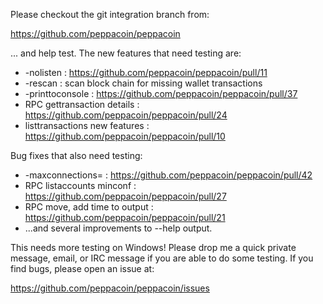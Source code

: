 Please checkout the git integration branch from:

https://github.com/peppacoin/peppacoin

... and help test.  The new features that need testing are:

* -nolisten : https://github.com/peppacoin/peppacoin/pull/11
* -rescan : scan block chain for missing wallet transactions
* -printtoconsole : https://github.com/peppacoin/peppacoin/pull/37
* RPC gettransaction details : https://github.com/peppacoin/peppacoin/pull/24
* listtransactions new features : https://github.com/peppacoin/peppacoin/pull/10

Bug fixes that also need testing:

* -maxconnections= : https://github.com/peppacoin/peppacoin/pull/42
* RPC listaccounts minconf : https://github.com/peppacoin/peppacoin/pull/27
* RPC move, add time to output : https://github.com/peppacoin/peppacoin/pull/21
* ...and several improvements to --help output.

This needs more testing on Windows!  Please drop me a quick private message, email, or IRC message if you are able to do some testing.  If you find bugs, please open an issue at:

https://github.com/peppacoin/peppacoin/issues
